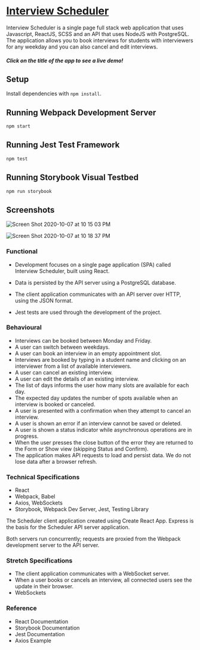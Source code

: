 # [Interview Scheduler](http://adtime-scheduling.herokuapp.com/)
Interview Scheduler is a single page full stack web application that uses Javascript, ReactJS, SCSS and an API that uses NodeJS with PostgreSQL. The application allows you to book interviews for students with interviewers for any weekday and you can also cancel and edit interviews.
##### Click on the title of the app to see a live demo!

## Setup

Install dependencies with `npm install`.

## Running Webpack Development Server

```sh
npm start
```

## Running Jest Test Framework

```sh
npm test
```

## Running Storybook Visual Testbed

```sh
npm run storybook
```

## Screenshots

![Screen Shot 2020-10-07 at 10 15 03 PM](https://user-images.githubusercontent.com/56459037/95417756-a8112f00-08ea-11eb-913c-5674f3c86050.png)

![Screen Shot 2020-10-07 at 10 18 37 PM](https://user-images.githubusercontent.com/56459037/95417925-1fdf5980-08eb-11eb-82d8-efbbbea2fef8.png)

### Functional

- Development focuses on a single page application (SPA) called Interview Scheduler, built using React.

- Data is persisted by the API server using a PostgreSQL database.

- The client application communicates with an API server over HTTP, using the JSON format.

- Jest tests are used through the development of the project.

### Behavioural

- Interviews can be booked between Monday and Friday.
- A user can switch between weekdays.
- A user can book an interview in an empty appointment slot.
- Interviews are booked by typing in a student name and clicking on an interviewer from a list of available interviewers.
- A user can cancel an existing interview.
- A user can edit the details of an existing interview.
- The list of days informs the user how many slots are available for each day.
- The expected day updates the number of spots available when an interview is booked or canceled.
- A user is presented with a confirmation when they attempt to cancel an interview.
- A user is shown an error if an interview cannot be saved or deleted.
- A user is shown a status indicator while asynchronous operations are in progress.
- When the user presses the close button of the error they are returned to the Form or Show view (skipping Status and Confirm).
- The application makes API requests to load and persist data. We do not lose data after a browser refresh.

### Technical Specifications

- React
- Webpack, Babel
- Axios, WebSockets
- Storybook, Webpack Dev Server, Jest, Testing Library

The Scheduler client application created using Create React App. Express is the basis for the Scheduler API server application.

Both servers run concurrently; requests are proxied from the Webpack development server to the API server.

### Stretch Specifications

- The client application communicates with a WebSocket server.
- When a user books or cancels an interview, all connected users see the update in their browser.
- WebSockets

### Reference

- React Documentation
- Storybook Documentation
- Jest Documentation
- Axios Example
